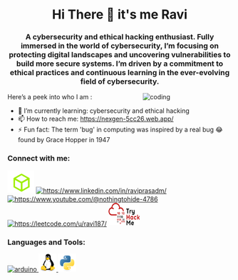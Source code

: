 <h1 align="center">Hi There 👋 it's me Ravi</h1>
<h3 align="center">A cybersecurity and ethical hacking enthusiast. Fully immersed in the world of cybersecurity, I’m focusing on protecting digital landscapes and uncovering vulnerabilities to build more secure systems. I’m driven by a commitment to ethical practices and continuous learning in the ever-evolving field of cybersecurity.</h3>
<img align = "right" alt = "coding" width = "200" src = "https://encrypted-tbn0.gstatic.com/images?q=tbn:ANd9GcTw2rELRoCVjSV7jEgnlvAmz4rdOaNRZq7sDpEPJlCsooKAmW_YphQYbx66V0l0YwzsP98&usqp=CAU">

Here’s a peek into who I am :

- 🌱 I’m currently learning: cybersecurity and ethical hacking 
- 📫 How to reach me: https://nexgen-5cc26.web.app/ 
- ⚡ Fun fact: The term 'bug' in computing was inspired by a real bug 😂  found by Grace Hopper in 1947

<h3 align="left">Connect with me:</h3>
<p align="left">
 <a href="https://app.hackthebox.com/home" target="_blank"> <img src="./assets/HTB.png" height="50" width="60"/></a>
 <a href="https://linkedin.com/in/https://www.linkedin.com/in/raviprasadm/" target="_blank"><img align="center" src="https://raw.githubusercontent.com/rahuldkjain/github-profile-readme-generator/master/src/images/icons/Social/linked-in-alt.svg" alt="https://www.linkedin.com/in/raviprasadm/" height="30" width="40" /></a>
<a href="https://www.youtube.com/c/https://www.youtube.com/@nothingtohide-4786" target="_blank"><img align="center" src="https://raw.githubusercontent.com/rahuldkjain/github-profile-readme-generator/master/src/images/icons/Social/youtube.svg" alt="https://www.youtube.com/@nothingtohide-4786" height="30" width="40" /></a>
<a href="https://www.leetcode.com/https://leetcode.com/u/ravi187/" target="_blank"><img align="center" src="https://raw.githubusercontent.com/rahuldkjain/github-profile-readme-generator/master/src/images/icons/Social/leet-code.svg" alt="https://leetcode.com/u/ravi187/" height="30" width="40" /></a>
  <a href="https://tryhackme.com/p/RAVI187" target="_blank"> <img src="./assets/THMlogo.png" height="50" width="70"/></a>
</p>

<h3 align="left">Languages and Tools:</h3>
<p align="left"> <a href="https://www.arduino.cc/" target="_blank" rel="noreferrer"> <img src="https://cdn.worldvectorlogo.com/logos/arduino-1.svg" alt="arduino" width="40" height="40"/> </a> <a href="https://www.linux.org/" target="_blank" rel="noreferrer"> <img src="https://raw.githubusercontent.com/devicons/devicon/master/icons/linux/linux-original.svg" alt="linux" width="40" height="40"/> </a> <a href="https://www.python.org" target="_blank" rel="noreferrer"> <img src="https://raw.githubusercontent.com/devicons/devicon/master/icons/python/python-original.svg" alt="python" width="40" height="40"/> </a> </p>




